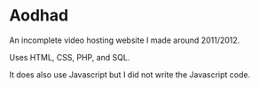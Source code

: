 # Aodhad
An incomplete video hosting website I made around 2011/2012. 

Uses HTML, CSS, PHP, and SQL. 

It does also use Javascript but I did not write the Javascript code.

